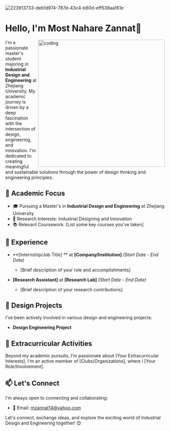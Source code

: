 ![223913733-deb1d974-787d-43c4-b60d-eff538aa161e](https://github.com/NahareZannat/NahareZannat/assets/146066311/e7ba78b2-9e72-4b2f-aa79-d78a4bc33e57) 



# Hello, I'm Most Nahare Zannat👋
<img align="right" alt="coding" width="400" src="https://github.com/NahareZannat/NahareZannat/assets/146066311/5e00e3bf-f56d-4940-b92c-7195854c1bad.jpg">

I'm a passionate master's student majoring in **Industrial Design and Engineering** at Zhejiang University. My academic journey is driven by a deep fascination with the intersection of design, engineering, and innovation. I'm dedicated to creating meaningful and sustainable solutions through the power of design thinking and engineering principles. 

## 🌟 Academic Focus

- 🎓 Pursuing a Master's in **Industrial Design and Engineering** at Zhejiang University
- 🔬 Research Interests: Industrial Designing and Innovation
- 📚 Relevant Coursework: [List some key courses you've taken]

## 💼 Experience

- **[Internship/Job Title] ** at **[Company/Institution]** _(Start Date - End Date)_
  - [Brief description of your role and accomplishments]

- **[Research Assistant]** at **[Research Lab]** _(Start Date - End Date)_
  - [Brief description of your research contributions]

## 🚀 Design Projects

I've been actively involved in various design and engineering projects:

- **Design Engineering Project** 



## 🌱 Extracurricular Activities

Beyond my academic pursuits, I'm passionate about [Your Extracurricular Interests]. I'm an active member of [Clubs/Organizations], where I [Your Role/Involvement].

## 📫 Let's Connect

I'm always open to connecting and collaborating:

- 📧 Email: mzannat14@yahoo.com

Let's connect, exchange ideas, and explore the exciting world of Industrial Design and Engineering together! 😊
